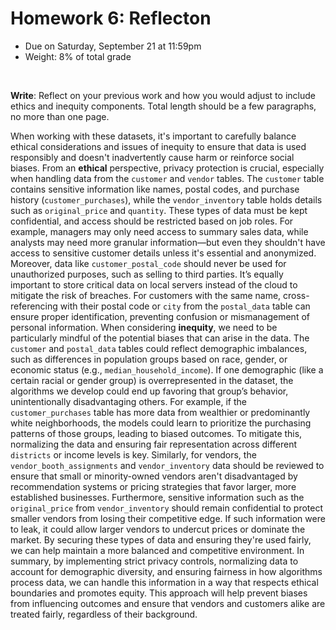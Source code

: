 # Homework 6: Reflecton

- Due on Saturday, September 21 at 11:59pm
- Weight: 8% of total grade

<br>

**Write**: Reflect on your previous work and how you would adjust to include ethics and inequity components. Total length should be a few paragraphs, no more than one page.


When working with these datasets, it's important to carefully balance ethical considerations and issues of inequity to ensure that data is used responsibly and doesn't inadvertently cause harm or reinforce social biases. From an **ethical** perspective, privacy protection is crucial, especially when handling data from the `customer` and `vendor` tables. The `customer` table contains sensitive information like names, postal codes, and purchase history (`customer_purchases`), while the `vendor_inventory` table holds details such as `original_price` and `quantity`. These types of data must be kept confidential, and access should be restricted based on job roles. For example, managers may only need access to summary sales data, while analysts may need more granular information—but even they shouldn't have access to sensitive customer details unless it's essential and anonymized. Moreover, data like `customer_postal_code` should never be used for unauthorized purposes, such as selling to third parties. It’s equally important to store critical data on local servers instead of the cloud to mitigate the risk of breaches. For customers with the same name, cross-referencing with their postal code or `city` from the `postal_data` table can ensure proper identification, preventing confusion or mismanagement of personal information. When considering **inequity**, we need to be particularly mindful of the potential biases that can arise in the data. The `customer` and `postal_data` tables could reflect demographic imbalances, such as differences in population groups based on race, gender, or economic status (e.g., `median_household_income`). If one demographic (like a certain racial or gender group) is overrepresented in the dataset, the algorithms we develop could end up favoring that group’s behavior, unintentionally disadvantaging others. For example, if the `customer_purchases` table has more data from wealthier or predominantly white neighborhoods, the models could learn to prioritize the purchasing patterns of those groups, leading to biased outcomes. To mitigate this, normalizing the data and ensuring fair representation across different `districts` or income levels is key. Similarly, for vendors, the `vendor_booth_assignments` and `vendor_inventory` data should be reviewed to ensure that small or minority-owned vendors aren't disadvantaged by recommendation systems or pricing strategies that favor larger, more established businesses. Furthermore, sensitive information such as the `original_price` from `vendor_inventory` should remain confidential to protect smaller vendors from losing their competitive edge. If such information were to leak, it could allow larger vendors to undercut prices or dominate the market. By securing these types of data and ensuring they're used fairly, we can help maintain a more balanced and competitive environment. In summary, by implementing strict privacy controls, normalizing data to account for demographic diversity, and ensuring fairness in how algorithms process data, we can handle this information in a way that respects ethical boundaries and promotes equity. This approach will help prevent biases from influencing outcomes and ensure that vendors and customers alike are treated fairly, regardless of their background.
